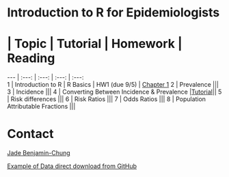 # Introduction to R for Epidemiologists

# | Topic | Tutorial  | Homework  | Reading
--- | :---: | :---:       | :---:       | :---:    
1 | Introduction to R | R Basics | HW1 (due 9/5) | [Chapter 1](http://r4ds.had.co.nz/index.html)
2 | Prevalence |||
3 | Incidence |||
4 | Converting Between Incidence & Prevalence |[Tutorial](https://jadebc.shinyapps.io/convert-inc-prev/)||
5 | Risk differences |||
6 | Risk Ratios |||
7 | Odds Ratios |||
8 | Population Attributable Fractions |||

# Contact
[Jade Benjamin-Chung](mailto:jadebc@berkeley.edu)  

<a href="https://raw.githubusercontent.com/kmishra9/PH241/master/Final%20Project/Data/washb-bangladesh-tr-public.csv" download>Example of Data direct download from GitHub</a>
<!-- ![alt text](http://bbd.berkeley.edu/uploads/5/4/3/7/54378593/published/benjamin-chung-jade_1.jpeg?1507227294 "Jade") -->
